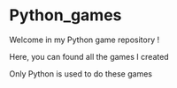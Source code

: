 # Python_games
Welcome in my Python game repository !

Here, you can found all the games I created

Only Python is used to do these games

